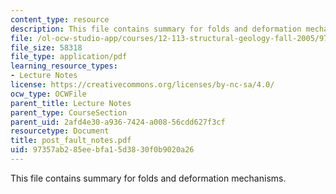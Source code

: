 ```yaml
---
content_type: resource
description: This file contains summary for folds and deformation mechanisms.
file: /ol-ocw-studio-app/courses/12-113-structural-geology-fall-2005/97357ab285eebfa15d3830f0b9020a26_post_fault_notes.pdf
file_size: 58318
file_type: application/pdf
learning_resource_types:
- Lecture Notes
license: https://creativecommons.org/licenses/by-nc-sa/4.0/
ocw_type: OCWFile
parent_title: Lecture Notes
parent_type: CourseSection
parent_uid: 2afd4e30-a936-7424-a008-56cdd627f3cf
resourcetype: Document
title: post_fault_notes.pdf
uid: 97357ab2-85ee-bfa1-5d38-30f0b9020a26
---
```

This file contains summary for folds and deformation mechanisms.